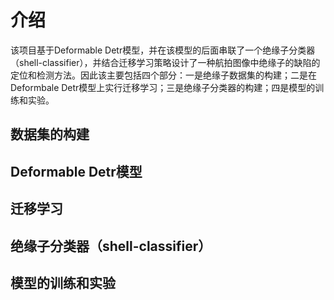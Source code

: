 # 介绍
该项目基于Deformable Detr模型，并在该模型的后面串联了一个绝缘子分类器（shell-classifier），并结合迁移学习策略设计了一种航拍图像中绝缘子的缺陷的定位和检测方法。因此该主要包括四个部分：一是绝缘子数据集的构建；二是在Deformbale Detr模型上实行迁移学习；三是绝缘子分类器的构建；四是模型的训练和实验。

## 数据集的构建

## Deformable Detr模型

## 迁移学习

## 绝缘子分类器（shell-classifier）

## 模型的训练和实验


